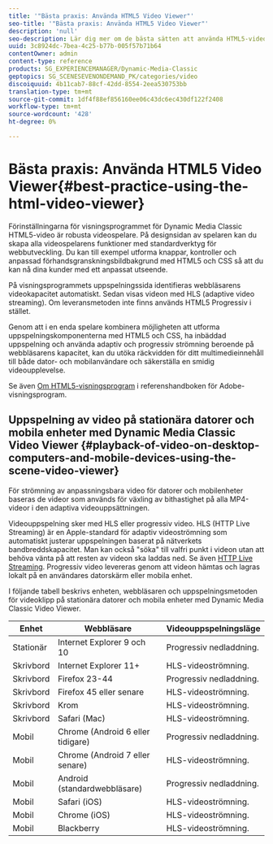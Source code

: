 ```yaml
---
title: '"Bästa praxis: Använda HTML5 Video Viewer"'
seo-title: '"Bästa praxis: Använda HTML5 Video Viewer"'
description: 'null'
seo-description: Lär dig mer om de bästa sätten att använda HTML5-videovisningsprogrammet.
uuid: 3c8924dc-7bea-4c25-b77b-005f57b71b64
contentOwner: admin
content-type: reference
products: SG_EXPERIENCEMANAGER/Dynamic-Media-Classic
geptopics: SG_SCENESEVENONDEMAND_PK/categories/video
discoiquuid: 4b11cab7-88cf-42dd-8554-2eea530753bb
translation-type: tm+mt
source-git-commit: 1df4f88ef856160ee06c43dc6ec430df122f2408
workflow-type: tm+mt
source-wordcount: '428'
ht-degree: 0%

---
```



# Bästa praxis: Använda HTML5 Video Viewer{#best-practice-using-the-html-video-viewer}

Förinställningarna för visningsprogrammet för Dynamic Media Classic HTML5-video är robusta videospelare. På designsidan av spelaren kan du skapa alla videospelarens funktioner med standardverktyg för webbutveckling. Du kan till exempel utforma knappar, kontroller och anpassad förhandsgranskningsbildbakgrund med HTML5 och CSS så att du kan nå dina kunder med ett anpassat utseende.

På visningsprogrammets uppspelningssida identifieras webbläsarens videokapacitet automatiskt. Sedan visas videon med HLS (adaptive video streaming). Om leveransmetoden inte finns används HTML5 Progressiv i stället.

Genom att i en enda spelare kombinera möjligheten att utforma uppspelningskomponenterna med HTML5 och CSS, ha inbäddad uppspelning och använda adaptiv och progressiv strömning beroende på webbläsarens kapacitet, kan du utöka räckvidden för ditt multimedieinnehåll till både dator- och mobilanvändare och säkerställa en smidig videoupplevelse.

Se även [Om HTML5-visningsprogram](https://docs.adobe.com/content/help/en/dynamic-media-developer-resources/library/viewers-for-aem-assets-only/c-html5-aem-asset-viewers.html) i referenshandboken för Adobe-visningsprogram.

## Uppspelning av video på stationära datorer och mobila enheter med Dynamic Media Classic Video Viewer {#playback-of-video-on-desktop-computers-and-mobile-devices-using-the-scene-video-viewer}

För strömning av anpassningsbara video för datorer och mobilenheter baseras de videor som används för växling av bithastighet på alla MP4-videor i den adaptiva videouppsättningen.

Videouppspelning sker med HLS eller progressiv video. HLS (HTTP Live Streaming) är en Apple-standard för adaptiv videoströmning som automatiskt justerar uppspelningen baserat på nätverkets bandbreddskapacitet. Man kan också &quot;söka&quot; till valfri punkt i videon utan att behöva vänta på att resten av videon ska laddas ned. Se även [HTTP Live Streaming](https://developer.apple.com/streaming/). Progressiv video levereras genom att videon hämtas och lagras lokalt på en användares datorskärm eller mobila enhet.

I följande tabell beskrivs enheten, webbläsaren och uppspelningsmetoden för videoklipp på stationära datorer och mobila enheter med Dynamic Media Classic Video Viewer.

| Enhet | Webbläsare | Videouppspelningsläge |
|--- |--- |--- |
| Stationär | Internet Explorer 9 och 10 | Progressiv nedladdning. |
| Skrivbord | Internet Explorer 11+ | HLS-videoströmning. |
| Skrivbord | Firefox 23-44 | Progressiv nedladdning. |
| Skrivbord | Firefox 45 eller senare | HLS-videoströmning. |
| Skrivbord | Krom | HLS-videoströmning. |
| Skrivbord | Safari (Mac) | HLS-videoströmning. |
| Mobil | Chrome (Android 6 eller tidigare) | Progressiv nedladdning. |
| Mobil | Chrome (Android 7 eller senare) | HLS-videoströmning. |
| Mobil | Android (standardwebbläsare) | Progressiv nedladdning. |
| Mobil | Safari (iOS) | HLS-videoströmning. |
| Mobil | Chrome (iOS) | HLS-videoströmning. |
| Mobil | Blackberry | HLS-videoströmning. |

